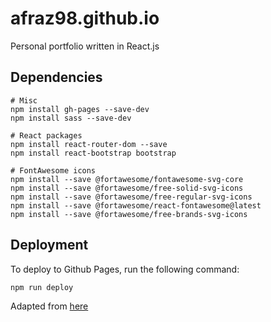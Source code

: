 # afraz98.github.io

Personal portfolio written in React.js

## Dependencies

```
# Misc
npm install gh-pages --save-dev
npm install sass --save-dev

# React packages
npm install react-router-dom --save
npm install react-bootstrap bootstrap

# FontAwesome icons
npm install --save @fortawesome/fontawesome-svg-core
npm install --save @fortawesome/free-solid-svg-icons
npm install --save @fortawesome/free-regular-svg-icons
npm install --save @fortawesome/react-fontawesome@latest
npm install --save @fortawesome/free-brands-svg-icons
```

## Deployment

To deploy to Github Pages, run the following command:

``` 
npm run deploy 
```

Adapted from [here](https://github.com/roshan0708/portfolio_v2/)

